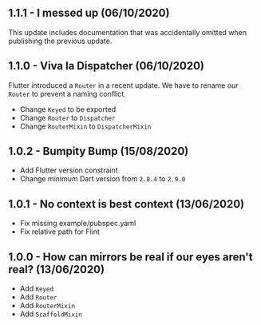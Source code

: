 ## 1.1.1 - I messed up (06/10/2020)

This update includes documentation that was accidentally omitted when publishing the previous update.

## 1.1.0 - Viva la Dispatcher (06/10/2020)

Flutter introduced a `Router` in a recent update. We have to rename _our_ `Router` to
prevent a naming conflict.

- Change `Keyed` to be exported
- Change `Router` to `Dispatcher`
- Change `RouterMixin` to `DispatcherMixin`

## 1.0.2 - Bumpity Bump (15/08/2020)

- Add Flutter version constraint
- Change minimum Dart version from `2.8.4` to `2.9.0`

## 1.0.1 - No context is best context (13/06/2020)

- Fix missing example/pubspec.yaml
- Fix relative path for Flint


## 1.0.0 - How can mirrors be real if our eyes aren't real? (13/06/2020)

- Add `Keyed`
- Add `Router`
- Add `RouterMixin`
- Add `ScaffoldMixin`